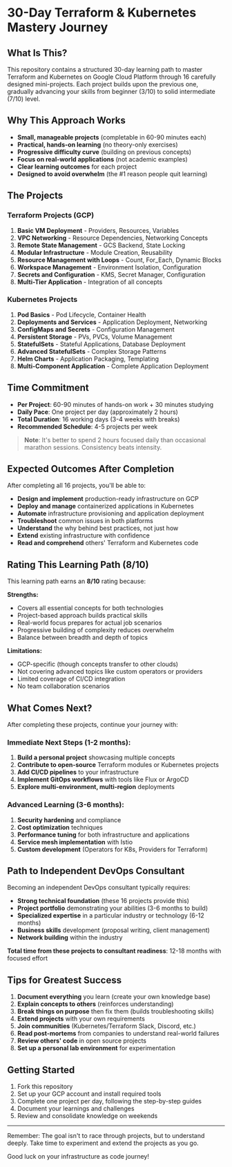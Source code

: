# 30-Day Terraform & Kubernetes Mastery Journey

## What Is This?
This repository contains a structured 30-day learning path to master Terraform and Kubernetes on Google Cloud Platform through 16 carefully designed mini-projects. Each project builds upon the previous one, gradually advancing your skills from beginner (3/10) to solid intermediate (7/10) level.

## Why This Approach Works
- **Small, manageable projects** (completable in 60-90 minutes each)
- **Practical, hands-on learning** (no theory-only exercises)
- **Progressive difficulty curve** (building on previous concepts)
- **Focus on real-world applications** (not academic examples)
- **Clear learning outcomes** for each project
- **Designed to avoid overwhelm** (the #1 reason people quit learning)

## The Projects

### Terraform Projects (GCP)
1. **Basic VM Deployment** - Providers, Resources, Variables
2. **VPC Networking** - Resource Dependencies, Networking Concepts
3. **Remote State Management** - GCS Backend, State Locking
4. **Modular Infrastructure** - Module Creation, Reusability
5. **Resource Management with Loops** - Count, For_Each, Dynamic Blocks
6. **Workspace Management** - Environment Isolation, Configuration
7. **Secrets and Configuration** - KMS, Secret Manager, Configuration
8. **Multi-Tier Application** - Integration of all concepts

### Kubernetes Projects
1. **Pod Basics** - Pod Lifecycle, Container Health
2. **Deployments and Services** - Application Deployment, Networking
3. **ConfigMaps and Secrets** - Configuration Management
4. **Persistent Storage** - PVs, PVCs, Volume Management
5. **StatefulSets** - Stateful Applications, Database Deployment
6. **Advanced StatefulSets** - Complex Storage Patterns
7. **Helm Charts** - Application Packaging, Templating
8. **Multi-Component Application** - Complete Application Deployment

## Time Commitment

- **Per Project**: 60-90 minutes of hands-on work + 30 minutes studying
- **Daily Pace**: One project per day (approximately 2 hours)
- **Total Duration**: 16 working days (3-4 weeks with breaks)
- **Recommended Schedule**: 4-5 projects per week

> **Note**: It's better to spend 2 hours focused daily than occasional marathon sessions. Consistency beats intensity.

## Expected Outcomes After Completion

After completing all 16 projects, you'll be able to:

- **Design and implement** production-ready infrastructure on GCP
- **Deploy and manage** containerized applications in Kubernetes
- **Automate** infrastructure provisioning and application deployment
- **Troubleshoot** common issues in both platforms
- **Understand** the why behind best practices, not just how
- **Extend** existing infrastructure with confidence
- **Read and comprehend** others' Terraform and Kubernetes code

## Rating This Learning Path (8/10)

This learning path earns an **8/10** rating because:

**Strengths:**
- Covers all essential concepts for both technologies
- Project-based approach builds practical skills
- Real-world focus prepares for actual job scenarios
- Progressive building of complexity reduces overwhelm
- Balance between breadth and depth of topics

**Limitations:**
- GCP-specific (though concepts transfer to other clouds)
- Not covering advanced topics like custom operators or providers
- Limited coverage of CI/CD integration
- No team collaboration scenarios

## What Comes Next?

After completing these projects, continue your journey with:

### Immediate Next Steps (1-2 months):
1. **Build a personal project** showcasing multiple concepts
2. **Contribute to open-source** Terraform modules or Kubernetes projects
3. **Add CI/CD pipelines** to your infrastructure
4. **Implement GitOps workflows** with tools like Flux or ArgoCD
5. **Explore multi-environment, multi-region** deployments

### Advanced Learning (3-6 months):
1. **Security hardening** and compliance
2. **Cost optimization** techniques
3. **Performance tuning** for both infrastructure and applications
4. **Service mesh implementation** with Istio
5. **Custom development** (Operators for K8s, Providers for Terraform)

## Path to Independent DevOps Consultant

Becoming an independent DevOps consultant typically requires:

- **Strong technical foundation** (these 16 projects provide this)
- **Project portfolio** demonstrating your abilities (3-6 months to build)
- **Specialized expertise** in a particular industry or technology (6-12 months)
- **Business skills** development (proposal writing, client management)
- **Network building** within the industry

**Total time from these projects to consultant readiness**: 12-18 months with focused effort

## Tips for Greatest Success

1. **Document everything** you learn (create your own knowledge base)
2. **Explain concepts to others** (reinforces understanding)
3. **Break things on purpose** then fix them (builds troubleshooting skills)
4. **Extend projects** with your own requirements
5. **Join communities** (Kubernetes/Terraform Slack, Discord, etc.)
6. **Read post-mortems** from companies to understand real-world failures
7. **Review others' code** in open source projects
8. **Set up a personal lab environment** for experimentation

## Getting Started

1. Fork this repository
2. Set up your GCP account and install required tools
3. Complete one project per day, following the step-by-step guides
4. Document your learnings and challenges
5. Review and consolidate knowledge on weekends

---

Remember: The goal isn't to race through projects, but to understand deeply. Take time to experiment and extend the projects as you go.

Good luck on your infrastructure as code journey!